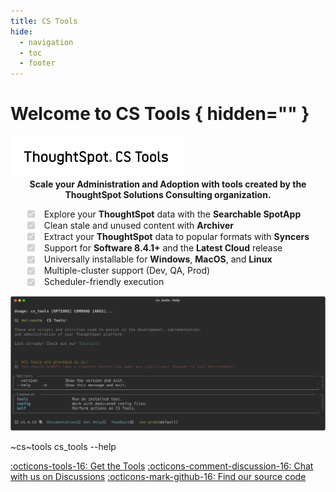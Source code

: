```yaml
---
title: CS Tools
hide:
  - navigation
  - toc
  - footer
---
```


<style>
    .md-main__inner { justify-content: center; }
    .md-content { max-width: 85%; }
    .task-list-item { color: var(--ts-color-black60); }
    object { display: none; }
</style>

# Welcome to CS Tools { hidden="" }

<div class=grid-even-columns data-columns=2>
    <div class=grid-even-columns data-columns=1 style="justify-items: center; gap: 0;">
        <img src=assets/images/logo-transparent.png style="width: 55%;">
        <center><span class=fc-blue><b>Scale your Administration and Adoption with tools created by the <br><span class=fc-black>ThoughtSpot Solutions Consulting</span> organization.</b></span></center>
        <ul class="task-list">
            <li class="task-list-item"><label class="task-list-control"><input type="checkbox" disabled="" checked=""><span class="task-list-indicator"></span></label>
                Explore your <b>ThoughtSpot</b> data with the <b class=fc-purple>Searchable SpotApp</b>
            </li>
            <li class="task-list-item"><label class="task-list-control"><input type="checkbox" disabled="" checked=""><span class="task-list-indicator"></span></label>
                Clean stale and unused content with <b class=fc-purple>Archiver</b>
            </li>
            <li class="task-list-item"><label class="task-list-control"><input type="checkbox" disabled="" checked=""><span class="task-list-indicator"></span></label>
                Extract your <b>ThoughtSpot</b> data to popular formats with <b class=fc-purple>Syncers</b>
            </li>
            <li class="task-list-item"><label class="task-list-control"><input type="checkbox" disabled="" checked=""><span class="task-list-indicator"></span></label>
                Support for <b>Software 8.4.1+</b> and the <b>Latest Cloud</b> release
            </li>
            <li class="task-list-item"><label class="task-list-control"><input type="checkbox" disabled="" checked=""><span class="task-list-indicator"></span></label>
                Universally installable for <b>Windows</b>, <b>MacOS</b>, and <b>Linux</b>
            </li>
            <li class="task-list-item"><label class="task-list-control"><input type="checkbox" disabled="" checked=""><span class="task-list-indicator"></span></label>
                Multiple-cluster support (Dev, QA, Prod)
            </li>
            <li class="task-list-item"><label class="task-list-control"><input type="checkbox" disabled="" checked=""><span class="task-list-indicator"></span></label>
                Scheduler-friendly execution
            </li>
        </ul>
    </div>
    <img src=terminal-screenshots/cs_tools___help.svg>
</div>

<!-- This gets hidden due to the CSS rule above, we just need it to generate the SVG -->
~cs~tools cs_tools --help

<span class=grid-even-columns data-columns=3>
    <a class=md-button style="text-align: center" href=tutorial/install/>:octicons-tools-16: Get the Tools</a>
    <a class=md-button style="text-align: center" href=https://github.com/thoughtspot/cs_tools/discussions/55>:octicons-comment-discussion-16: Chat with us on Discussions</a>
    <a class=md-button style="text-align: center" href=https://github.com/thoughtspot/cs_tools>:octicons-mark-github-16: Find our source code</a>
</span>
